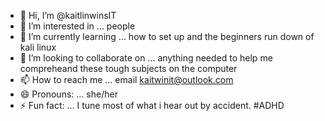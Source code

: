 - 👋 Hi, I’m @kaitlinwinsIT
- 👀 I’m interested in ... people
- 🌱 I’m currently learning ... how to set up and the beginners run down of kali linux 
- 💞️ I’m looking to collaborate on ... anything needed to help me compreheand these tough subjects on the computer 
- 📫 How to reach me ... email kaitwinit@outlook.com
- 😄 Pronouns: ... she/her
- ⚡ Fun fact: ... I tune most of what i hear out by accident. #ADHD

<!---
kaitlinwinsIT/kaitlinwinsIT is a ✨ special ✨ repository because its `README.md` (this file) appears on your GitHub profile.
You can click the Preview link to take a look at your changes.
--->
